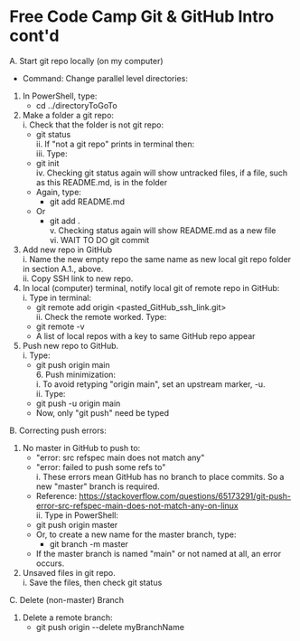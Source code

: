 # Free Code Camp Git & GitHub Intro cont'd

A. Start git repo locally (on my computer)  
   * Command:  Change parallel level directories:  
   1. In PowerShell, type:    
         * cd ../directoryToGoTo      
   2. Make a folder a git repo:  
      i. Check that the folder is not git repo:  
         * git status    
      ii. If "not a git repo" prints in terminal then:  
      iii. Type:   
         * git init    
      iv. Checking git status again will show untracked files, if a file, such as this README.md, is in the folder  
      * Again, type:     
         * git add README.md     
      * Or    
         * git add .     
      v. Checking status again will show README.md as a new file  
      vi.  WAIT TO DO git commit    
   3. Add new repo in GitHub  
      i. Name the new empty repo the same name as new local git repo folder in section A.1., above.  
      ii. Copy SSH link to new repo.  
   4. In local (computer) terminal, notify local git of remote repo in GitHub:  
      i. Type in terminal:    
         * git remote add origin <pasted_GitHub_ssh_link.git>   
      ii. Check the remote worked. Type:    
         * git remote -v   
      * A list of local repos with a key to same GitHub repo appear  
   5. Push new repo to GitHub.  
      i. Type:  
         * git push origin main  
    6. Push minimization:  
      i. To avoid retyping "origin main", set an upstream marker, -u.  
      ii. Type:   
         * git push -u origin main   
      * Now, only "git push" need be typed  

B. Correcting push errors: 
   1. No master in GitHub to push to:  
       * "error: src refspec main does not match any"    
       * "error: failed to push some refs to"  
       i. These errors mean GitHub has no branch to place commits.  So a new "master" branch is required.  
       *  Reference: https://stackoverflow.com/questions/65173291/git-push-error-src-refspec-main-does-not-match-any-on-linux  
       ii. Type in PowerShell:  
         * git push origin master
       * Or, to create a new name for the master branch, type:  
         *  git branch -m master <yourBranchNameBUTNOTmain>  
       * If the master branch is named "main" or not named at all, an error occurs.  
   2. Unsaved files in git repo.  
         i. Save the files, then check git status

C. Delete (non-master) Branch  
   1. Delete a remote branch:  
         * git push origin --delete myBranchName  

